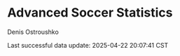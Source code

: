 # Advanced Soccer Statistics
Denis Ostroushko

<!-- gfm -->

Last successful data update: 2025-04-22 20:07:41 CST
